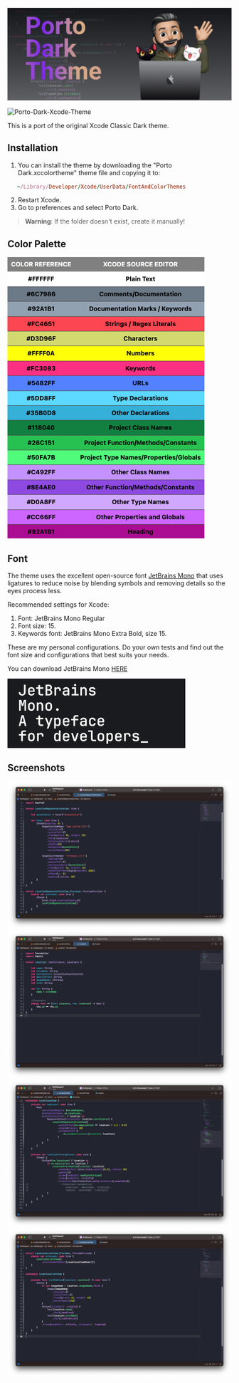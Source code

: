 ![Porto Dark 01](./Assets/DarkTheme.png)

![Porto-Dark-Xcode-Theme](https://socialify.git.ci/andremporto/Porto-Dark-Xcode-Theme/image?description=1&descriptionEditable=Porto%20Dark%20theme%20for%20Xcode&forks=1&issues=1&language=1&name=1&owner=1&pattern=Signal&pulls=1&stargazers=1&theme=Auto)

This is a port of the original Xcode Classic Dark theme.

## Installation

1. You can install the theme by downloading the "Porto Dark.xccolortheme" theme file and copying it to:

```ruby
   ~/Library/Developer/Xcode/UserData/FontAndColorThemes
```

2. Restart Xcode.
3. Go to preferences and select Porto Dark.

> **Warning**: If the folder doesn't exist, create it manually!

## Color Palette

![Color reference](./Assets/color-reference.png)

<!-- <style>
    .heatMap td {
      color: black;
      font-weight: bold;
    }
    .heatMap {
        width: 70%;
        text-align: center;
    }
    .heatMap th {
        background: grey;
        word-wrap: break-word;
        text-align: center;
    }
    .heatMap tr:nth-child(1) { background: #FFFFFF; }
    .heatMap tr:nth-child(2) { background: #6C7986; }
    .heatMap tr:nth-child(3) { background: #92A1B1; }
    .heatMap tr:nth-child(4) { background: #FC4651; }
    .heatMap tr:nth-child(5) { background: #D3D96F; }
    .heatMap tr:nth-child(6) { background: #FFFF0A; }
    .heatMap tr:nth-child(7) { background: #FC3083; }
    .heatMap tr:nth-child(8) { background: #5482FF; }
    .heatMap tr:nth-child(9) { background: #5DD8FF; }
    .heatMap tr:nth-child(10) { background: #35B0D8; }
    .heatMap tr:nth-child(11) { background: #118040; }
    .heatMap tr:nth-child(12) { background: #26C151; }
    .heatMap tr:nth-child(13) { background: #50FA7B; }
    .heatMap tr:nth-child(14) { background: #C492FF; }
    .heatMap tr:nth-child(15) { background: #8E4AE0; }
    .heatMap tr:nth-child(16) { background: #D0A8FF; }
    .heatMap tr:nth-child(17) { background: #CC66FF; }
    .heatMap tr:nth-child(18) { background: #AA0D91; }

</style>

<div class="heatMap">

| COLOR REFERENCE | XCODE SOURCE EDITOR                   |
| --------------- | ------------------------------------- |
| #FFFFFF         | Plain Text                            |
| #6C7986         | Comments/Documentation                |
| #92A1B1         | Documentation Marks / Keywords        |
| #FC4651         | Strings / Regex Literals              |
| #D3D96F         | Characters                            |
| #FFFF0A         | Numbers                               |
| #FC3083         | Keywords                              |
| #5482FF         | URLs                                  |
| #5DD8FF         | Type Declarations                     |
| #35B0D8         | Other Declarations                    |
| #118040         | Project Class Names                   |
| #26C151         | Project Function/Methods/Constants    |
| #50FA7B         | Project Type Names/Properties/Globals |
| #C492FF         | Other Class Names                     |
| #8E4AE0         | Other Function/Methods/Constants      |
| #D0A8FF         | Other Type Names                      |
| #CC66FF         | Other Properties and Globals          |
| #92A1B1         | Heading                               |

</div> -->

## Font

The theme uses the excellent open-source font [JetBrains Mono](https://www.jetbrains.com/pt-br/lp/mono/) that uses ligatures to reduce noise by blending symbols and removing details so the eyes process less.

Recommended settings for Xcode:

1. Font: JetBrains Mono Regular
2. Font size: 15.
3. Keywords font: JetBrains Mono Extra Bold, size 15.

These are my personal configurations. Do your own tests and find out the font size and configurations that best suits your needs.

You can download JetBrains Mono [HERE](https://www.jetbrains.com/pt-br/lp/mono/ "download")

![JetBrains Mono](./Assets/jetbrainsmono.png)

## Screenshots

![Porto Dark 01](./Assets/Screenshots/screenshot01.png)
![Porto Dark 02](./Assets/Screenshots/screenshot02.png)
![Porto Dark 03](./Assets/Screenshots/screenshot03.png)
![Porto Dark 04](./Assets/Screenshots/screenshot04.png)
